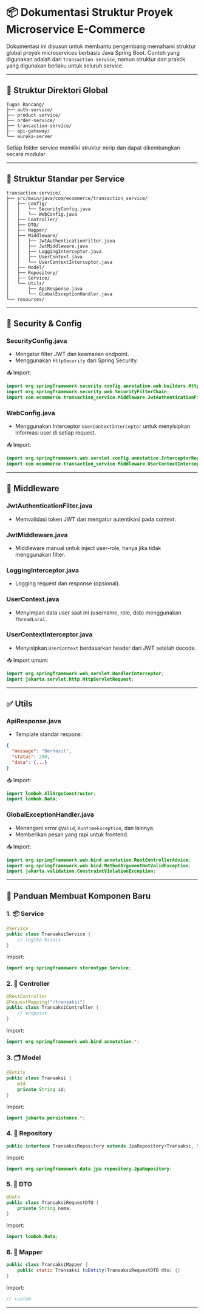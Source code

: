 # 📦 Dokumentasi Struktur Proyek Microservice E-Commerce

Dokumentasi ini disusun untuk membantu pengembang memahami struktur global proyek microservices berbasis Java Spring Boot. Contoh yang digunakan adalah dari `transaction-service`, namun struktur dan praktik yang digunakan berlaku untuk seluruh service.

---

## 🧭 Struktur Direktori Global

```
Tugas Rancang/
├── auth-service/
├── product-service/
├── order-service/
├── transaction-service/
├── api-gateway/
└── eureka-server
```

Setiap folder service memiliki struktur mirip dan dapat dikembangkan secara modular.

---

## 📁 Struktur Standar per Service

```
transaction-service/
├── src/main/java/com/ecommerce/transaction_service/
│   ├── Config/
│   │   └── SecurityConfig.java
│   │   └── WebConfig.java
│   ├── Controller/
│   ├── DTO/
│   ├── Mapper/
│   ├── Middleware/
│   │   ├── JwtAuthenticationFilter.java
│   │   ├── JwtMiddleware.java
│   │   ├── LoggingInterceptor.java
│   │   ├── UserContext.java
│   │   └── UserContextInterceptor.java
│   ├── Model/
│   ├── Repository/
│   ├── Service/
│   └── Utils/
│       ├── ApiResponse.java
│       └── GlobalExceptionHandler.java
└── resources/
```

---

## 🔐 Security & Config

### SecurityConfig.java

* Mengatur filter JWT dan keamanan endpoint.
* Menggunakan `HttpSecurity` dari Spring Security.

📥 Import:

```java
import org.springframework.security.config.annotation.web.builders.HttpSecurity;
import org.springframework.security.web.SecurityFilterChain;
import com.ecommerce.transaction_service.Middleware.JwtAuthenticationFilter;
```

### WebConfig.java

* Menggunakan Interceptor `UserContextInterceptor` untuk menyisipkan informasi user di setiap request.

📥 Import:

```java
import org.springframework.web.servlet.config.annotation.InterceptorRegistry;
import com.ecommerce.transaction_service.Middleware.UserContextInterceptor;
```

---

## 🔄 Middleware

### JwtAuthenticationFilter.java

* Memvalidasi token JWT dan mengatur autentikasi pada context.

### JwtMiddleware.java

* Middleware manual untuk inject user-role, hanya jika tidak menggunakan filter.

### LoggingInterceptor.java

* Logging request dan response (opsional).

### UserContext.java

* Menyimpan data user saat ini (username, role, dsb) menggunakan `ThreadLocal`.

### UserContextInterceptor.java

* Menyisipkan `UserContext` berdasarkan header dari JWT setelah decode.

📥 Import umum:

```java
import org.springframework.web.servlet.HandlerInterceptor;
import jakarta.servlet.http.HttpServletRequest;
```

---

## ✅ Utils

### ApiResponse.java

* Template standar respons:

```json
{
  "message": "Berhasil",
  "status": 200,
  "data": {...}
}
```

📥 Import:

```java
import lombok.AllArgsConstructor;
import lombok.Data;
```

### GlobalExceptionHandler.java

* Menangani error `@Valid`, `RuntimeException`, dan lainnya.
* Memberikan pesan yang rapi untuk frontend.

📥 Import:

```java
import org.springframework.web.bind.annotation.RestControllerAdvice;
import org.springframework.web.bind.MethodArgumentNotValidException;
import jakarta.validation.ConstraintViolationException;
```

---

## 🧱 Panduan Membuat Komponen Baru

### 1. 📦 Service

```java
@Service
public class TransaksiService {
    // logika bisnis
}
```

Import:

```java
import org.springframework.stereotype.Service;
```

### 2. 🧭 Controller

```java
@RestController
@RequestMapping("/transaksi")
public class TransaksiController {
    // endpoint
}
```

Import:

```java
import org.springframework.web.bind.annotation.*;
```

### 3. 🗂️ Model

```java
@Entity
public class Transaksi {
    @Id
    private String id;
}
```

Import:

```java
import jakarta.persistence.*;
```

### 4. 📂 Repository

```java
public interface TransaksiRepository extends JpaRepository<Transaksi, String> {}
```

Import:

```java
import org.springframework.data.jpa.repository.JpaRepository;
```

### 5. 🧾 DTO

```java
@Data
public class TransaksiRequestDTO {
    private String nama;
}
```

Import:

```java
import lombok.Data;
```

### 6. 🔁 Mapper

```java
public class TransaksiMapper {
    public static Transaksi toEntity(TransaksiRequestDTO dto) {}
}
```

Import:

```java
// custom
```

---
